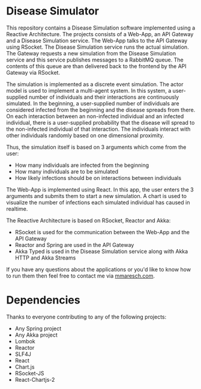 # Disease Simulator
This repository contains a Disease Simulation software implemented using a Reactive Architecture. The projects consists of a Web-App, an API Gateway and a Disease Simulation service. The Web-App talks to the API Gateway using RSocket. The Disease Simulation service runs the actual simulation. The Gateway requests a new simulation from the Disease Simulation service and this service publishes messages to a RabbitMQ queue. The contents of this queue are than delivered back to the frontend by the API Gateway via RSocket. 

The simulation is implemented as a discrete event simulation. The actor model is used to implement a multi-agent system. In this system, a user-supplied number of individuals and their interactions are continuously simulated. In the beginning, a user-supplied number of individuals are considered infected from the beginning and the disease spreads from there. On each interaction between an non-infected individual and an infected individual, there is a user-supplied probability that the disease will spread to the non-infected individual of that interaction. The individuals interact with other individuals randomly based on one dimensional proximity.

Thus, the simulation itself is based on 3 arguments which come from the user: 
- How many individuals are infected from the beginning
- How many individuals are to be simulated
- How likely infections should be on interactions between individuals

The Web-App is implemented using React. In this app, the user enters the 3 arguments and submits them to start a new simulation. A chart is used to visualize the number of infections each simulated individual has caused in realtime.

The Reactive Architecture is based on RSocket, Reactor and Akka:
- RSocket is used for the communication between the Web-App and the API Gateway
- Reactor and Spring are used in the API Gateway
- Akka Typed is used in the Disease Simulation service along with Akka HTTP and Akka Streams

If you have any questions about the applications or you'd like to know how to run them then feel free to contact me via [mmaresch.com](mmaresch.com).

# Dependencies
Thanks to everyone contributing to any of the following projects:
- Any Spring project
- Any Akka project
- Lombok
- Reactor
- SLF4J
- React
- Chart.js
- RSocket-JS
- React-Chartjs-2
